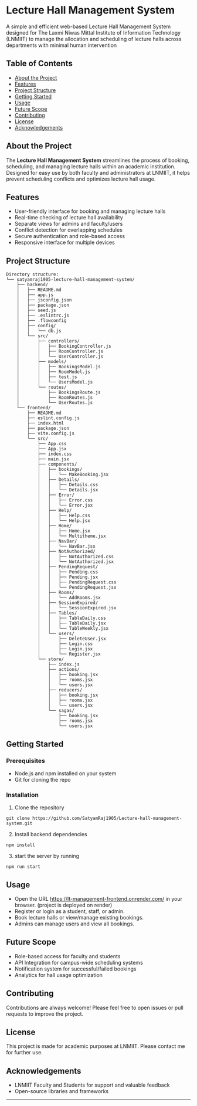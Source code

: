# Lecture Hall Management System

A simple and efficient web-based Lecture Hall Management System designed for The Laxmi Niwas Mittal Institute of Information Technology (LNMIIT) to manage the allocation and scheduling of lecture halls across departments with minimal human intervention

## Table of Contents

- [About the Project](#about-the-project)
- [Features](#features)
- [Project Structure](#project-structure)
- [Getting Started](#getting-started)
- [Usage](#usage)
- [Future Scope](#future-scope)
- [Contributing](#contributing)
- [License](#license)
- [Acknowledgements](#acknowledgements)

## About the Project

The **Lecture Hall Management System** streamlines the process of booking, scheduling, and managing lecture halls within an academic institution. Designed for easy use by both faculty and administrators at LNMIIT, it helps prevent scheduling conflicts and optimizes lecture hall usage.

## Features

- User-friendly interface for booking and managing lecture halls
- Real-time checking of lecture hall availability
- Separate views for admins and faculty/users
- Conflict detection for overlapping schedules
- Secure authentication and role-based access
- Responsive interface for multiple devices

## Project Structure

```
Directory structure:
└── satyamraj1905-lecture-hall-management-system/
    ├── backend/
    │   ├── README.md
    │   ├── app.js
    │   ├── jsconfig.json
    │   ├── package.json
    │   ├── seed.js
    │   ├── .eslintrc.js
    │   ├── .flowconfig
    │   ├── config/
    │   │   └── db.js
    │   └── src/
    │       ├── controllers/
    │       │   ├── BookingController.js
    │       │   ├── RoomController.js
    │       │   └── UserController.js
    │       ├── models/
    │       │   ├── BookingsModel.js
    │       │   ├── RoomModel.js
    │       │   ├── test.js
    │       │   └── UsersModel.js
    │       └── routes/
    │           ├── BookingsRoute.js
    │           ├── RoomRoutes.js
    │           └── UserRoutes.js
    └── frontend/
        ├── README.md
        ├── eslint.config.js
        ├── index.html
        ├── package.json
        ├── vite.config.js
        └── src/
            ├── App.css
            ├── App.jsx
            ├── index.css
            ├── main.jsx
            ├── components/
            │   ├── bookings/
            │   │   └── MakeBooking.jsx
            │   ├── Details/
            │   │   ├── Details.css
            │   │   └── Details.jsx
            │   ├── Error/
            │   │   ├── Error.css
            │   │   └── Error.jsx
            │   ├── Help/
            │   │   ├── Help.css
            │   │   └── Help.jsx
            │   ├── Home/
            │   │   ├── Home.jsx
            │   │   └── Multitheme.jsx
            │   ├── NavBar/
            │   │   └── NavBar.jsx
            │   ├── NotAuthorized/
            │   │   ├── NotAuthorized.css
            │   │   └── NotAuthorized.jsx
            │   ├── PendingRequest/
            │   │   ├── Pending.css
            │   │   ├── Pending.jsx
            │   │   ├── PendingRequest.css
            │   │   └── PendingRequest.jsx
            │   ├── Rooms/
            │   │   └── AddRooms.jsx
            │   ├── SessionExpired/
            │   │   └── SessionExpired.jsx
            │   ├── Tables/
            │   │   ├── TableDaily.css
            │   │   ├── TableDaily.jsx
            │   │   └── TableWeekly.jsx
            │   └── users/
            │       ├── DeleteUser.jsx
            │       ├── Login.css
            │       ├── Login.jsx
            │       └── Register.jsx
            └── store/
                ├── index.js
                ├── actions/
                │   ├── booking.jsx
                │   ├── rooms.jsx
                │   └── users.jsx
                ├── reducers/
                │   ├── booking.jsx
                │   ├── rooms.jsx
                │   └── users.jsx
                └── sagas/
                    ├── booking.jsx
                    ├── rooms.jsx
                    └── users.jsx
```

## Getting Started

### Prerequisites

- Node.js and npm installed on your system
- Git for cloning the repo

### Installation

1. Clone the repository

```
git clone https://github.com/SatyamRaj1905/Lecture-hall-management-system.git
```

2. Install backend dependencies  
```
npm install
```
3. start the server by running
```
npm run start
```

## Usage

- Open the URL https://lt-management-frontend.onrender.com/ in your browser. (project is deployed on render)
- Register or login as a student, staff, or admin.
- Book lecture halls or view/manage existing bookings.
- Admins can manage users and view all bookings.

## Future Scope

- Role-based access for faculty and students
- API Integration for campus-wide scheduling systems
- Notification system for successful/failed bookings
- Analytics for hall usage optimization

## Contributing

Contributions are always welcome! Please feel free to open issues or pull requests to improve the project.

## License

This project is made for academic purposes at LNMIIT. Please contact me for further use.

## Acknowledgements

- LNMIIT Faculty and Students for support and valuable feedback
- Open-source libraries and frameworks

---



